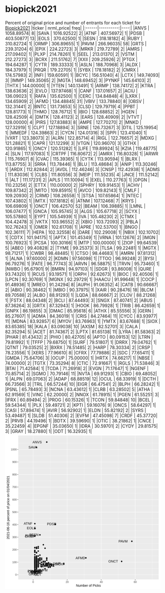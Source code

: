 # biopick2021
Percent of original price and number of entrants for each ticket for [Biopick2021](https://twitter.com/hashtag/Biopick2021)
|ticker | nrml_price| freq|
|:------|----------:|----:|
|ANVS   | 1058.89574|    8|
|SAVA   | 1016.92522|    2|
|ATNF   |  407.56972|    1|
|PDSB   |  403.50877|   13|
|EOLS   |  370.62500|    1|
|SESN   |  318.18182|    4|
|RUBY   |  310.82724|    1|
|ORMP   |  306.89655|    1|
|PAVM   |  266.96035|   58|
|GRTS   |  239.31204|    6|
|EPIX   |  224.22723|    3|
|MRKR   |  219.72789|    2|
|AMRS   |  217.09402|    1|
|PLXP   |  214.78261|    1|
|SEEL   |  213.01370|    2|
|VSTM   |  212.27273|    3|
|BCRX   |  211.51762|    7|
|XXII   |  209.25926|    2|
|PTGX   |  194.64287|    1|
|CYTR   |  189.33333|    1|
|ASLN   |  188.70968|    3|
|ALDX   |  184.37979|    1|
|PRQR   |  179.22705|    1|
|SYBX   |  178.18182|    2|
|CMRX   |  174.57983|    2|
|INFI   |  159.60591|    1|
|BCYC   |  156.51040|    4|
|LCTX   |  149.74093|    3|
|IMMP   |  149.35065|    2|
|MGTA   |  148.69452|    3|
|PYNKF  |  145.64103|    2|
|THTX   |  144.00000|    1|
|YTEN   |  140.13491|    1|
|ARMP   |  138.74172|    2|
|KTRA   |  138.63636|    2|
|EVLO   |  137.97468|    1|
|CANF   |  137.01657|    2|
|ACIU   |  136.09023|    1|
|RAFA   |  135.62500|    1|
|CERC   |  134.84848|    4|
|LXRX   |  134.65909|    2|
|AFMD   |  134.48845|   31|
|VBIV   |  133.78840|    8|
|OBSV   |  132.31441|    2|
|BNTC   |  131.73653|    5|
|CLSD   |  129.79719|    4|
|PPBT   |  128.81773|    1|
|THMO   |  128.76712|    1|
|IBIO   |  128.68852|    2|
|HGEN   |  128.42509|    4|
|DMTK   |  128.41123|    2|
|EARS   |  128.40909|    2|
|VTVT   |  128.00000|    4|
|PIRS   |  127.83883|    8|
|AMPE   |  127.70270|    2|
|MNKD   |  127.32919|    1|
|CLPT   |  127.18894|    3|
|SRNE   |  126.73267|    3|
|DTIL   |  125.19954|    1|
|MMEDF  |  124.39863|    2|
|CYCN   |  124.01316|    3|
|SPPI   |  123.41040|    1|
|VXRT   |  123.38073|    2|
|ALRN   |  122.85714|    4|
|RIGL   |  122.76657|    2|
|MDXG   |  121.28821|    1|
|CAPR   |  121.12299|    3|
|VTGN   |  120.96070|    3|
|GTHX   |  120.91865|    1|
|ONCY   |  120.51282|    1|
|LIFE   |  119.89924|    5|
|KZIA   |  119.48775|    4|
|SLN    |  117.97083|    1|
|CRTPF  |  116.80672|    2|
|AMRX   |  116.80328|    1|
|ARWR   |  115.76907|    8|
|CVAC   |  115.39365|    1|
|CYTK   |  113.90594|    1|
|BLRX   |  113.87755|    3|
|SRRA   |  113.78446|    1|
|BLU    |  113.48684|    3|
|ANIP   |  113.30246|    1|
|ARDX   |  112.82844|    2|
|AVDL   |  112.46246|    3|
|CNSP   |  112.42938|    1|
|ADMS   |  111.83036|    1|
|CLBS   |  111.80556|    3|
|MEIP   |  111.55235|    4|
|JNCE   |  111.52142|    1|
|ALT    |  111.17231|    2|
|APLS   |  111.10094|    1|
|EXEL   |  110.27763|    1|
|OPGN   |  110.23256|    2|
|ETTX   |  110.00000|    2|
|SPHRY  |  109.91453|    1|
|ACHV   |  109.87342|    2|
|MITO   |  109.85915|    1|
|AVCO   |  109.82143|    1|
|CMLF   |  109.20930|    2|
|CRMD   |  108.26558|    1|
|STSA   |  107.65864|    1|
|NTEC   |  107.43802|    1|
|IMTX   |  107.18182|    6|
|ATNM   |  107.12468|    7|
|KRYS   |  106.69809|    1|
|ONCT   |  106.42570|   52|
|BEAM   |  106.39885|    1|
|LMNL   |  106.07477|    1|
|GNCA   |  105.95745|    3|
|ALGS   |  105.67718|    2|
|SCYX   |  105.57880|    1|
|EYPT   |  105.54939|    1|
|IVA    |  105.48230|    2|
|CTMX   |  104.42478|    3|
|VKTX   |  103.96552|    2|
|XBIO   |  103.72093|    2|
|PBLA   |  102.76243|    1|
|OMER   |  102.61708|    1|
|APRE   |  102.53700|    1|
|BNGO   |  102.36111|    7|
|HEPA   |  102.32558|    6|
|DARE   |  102.29008|    1|
|NBIX   |  102.10702|    1|
|CDTX   |  101.94175|    1|
|APTX   |  101.45349|    1|
|VRNA   |  101.12676|    2|
|IMGN   |  100.76923|    1|
|PCSA   |  100.30166|    1|
|MTP    |  100.00000|    1|
|ZIOP   |   99.64539|    5|
|ABEO   |   99.40828|    2|
|TYME   |   99.25373|    3|
|TLSA   |   99.22481|    1|
|MGTX   |   98.71217|    1|
|CWBR   |   98.48485|    1|
|CTSO   |   98.44683|    1|
|AMRN   |   97.81312|    1|
|ALNA   |   97.60000|    2|
|KDMN   |   97.56098|    1|
|TTOO   |   96.99248|    2|
|BYSI   |   96.79276|    1|
|FATE   |   96.77743|    3|
|ARVN   |   96.58875|    1|
|TRVN   |   95.73460|    1|
|NWBO   |   95.67901|    9|
|BMRN   |   94.97103|    1|
|SDGR   |   93.86008|    1|
|QURE   |   93.74320|    1|
|RCUS   |   93.19571|    1|
|ORPH   |   92.62673|    1|
|BIOC   |   92.40506|    1|
|LPCN   |   92.30769|    1|
|MGNX   |   92.29729|    1|
|HAACU  |   91.99648|    1|
|COCP   |   91.48936|    1|
|MREO   |   91.24294|    8|
|AUPH   |   91.06352|    4|
|CATB   |   90.66667|    2|
|ABIO   |   90.38462|    1|
|MBIO   |   90.37975|    1|
|XAIR   |   90.28476|   18|
|BLCM   |   89.70588|    2|
|ALBO   |   88.91293|    1|
|LQDA   |   88.66667|    2|
|CLOV   |   88.21268|    1|
|FSTX   |   88.04348|    2|
|BCLI   |   87.44493|    3|
|SNGX   |   87.40741|    2|
|ABUS   |   87.36264|    3|
|GRTX   |   87.32943|    1|
|HOOK   |   86.79928|    1|
|TRIB   |   86.42659|    1|
|GNPX   |   86.19855|    3|
|DMAC   |   85.95618|    6|
|ATHX   |   85.55556|    3|
|GERN   |   85.27607|    1|
|ADMA   |   84.36019|    1|
|CRIS   |   84.27464|   11|
|CYCC   |   83.93977|   11|
|MDNA   |   83.92857|    6|
|MYOV   |   83.76963|    1|
|YMTX   |   83.67688|    1|
|SIOX   |   83.65385|   18|
|KALA   |   83.09038|   10|
|AXSM   |   82.52701|    3|
|CALA   |   82.35294|    5|
|ACET   |   81.74367|    2|
|LPTX   |   81.65138|   11|
|LYRA   |   81.58363|    2|
|PHAR   |   81.43432|    2|
|PHIO   |   80.42705|    6|
|APTO   |   80.09153|   12|
|LTRN   |   79.81992|    1|
|TFFP   |   79.68750|    1|
|SURF   |   79.51807|    1|
|DRRX   |   79.04762|    1|
|QTNT   |   79.03525|    2|
|BXRX   |   78.51485|    2|
|HARP   |   78.30334|    2|
|CRSP   |   78.23556|    1|
|XERS   |   77.96610|    8|
|CFRX   |   77.79886|    2|
|SDC    |   77.65411|    1|
|GMDA   |   75.64706|    3|
|OCUP   |   75.00000|    1|
|HRTX   |   74.66217|    1|
|NBSE   |   74.00000|    2|
|TGTX   |   73.35294|    8|
|CTIC   |   72.91667|    1|
|RGLS   |   71.53846|    3|
|BTAI   |   71.42584|    1|
|TCDA   |   71.26918|    2|
|EVGN   |   71.17647|    1|
|NGENF  |   70.85714|    2|
|SGMO   |   70.79146|   11|
|NVTA   |   69.91293|    1|
|CBIO   |   69.48052|    1|
|ALPN   |   69.07063|    2|
|ADAP   |   68.88519|   12|
|OCUL   |   68.33919|    1|
|DCTH   |   66.73566|    3|
|TRIL   |   66.57244|   10|
|EIGR   |   66.47541|    2|
|BLPH   |   66.28242|    1|
|PSNL   |   65.78493|    3|
|NCNA   |   63.43612|    1|
|CLRB   |   63.28502|    5|
|ATHA   |   62.91569|    1|
|VINC   |   62.20000|    2|
|NNOX   |   61.78915|    1|
|PGEN   |   61.55251|    3|
|IFRX   |   60.89494|    2|
|PROG   |   60.15326|    1|
|TCON   |   59.84848|   10|
|BCEL   |   59.54344|    1|
|PLX    |   59.49721|    2|
|KPTI   |   59.16076|    9|
|ONCS   |   58.64297|    1|
|CASI   |   57.89474|    1|
|AVIR   |   56.92902|    1|
|ELDN   |   55.82192|    2|
|SYRS   |   53.49487|    1|
|SLDB   |   51.40306|    2|
|EVFM   |   47.45098|    7|
|CRDF   |   45.37720|    2|
|PRVB   |   44.19496|    1|
|BDTX   |   39.59690|    1|
|OTIC   |   38.21862|    1|
|CNCE   |   35.22459|    4|
|EPGNF  |   35.03650|    1|
|IDRA   |   30.59701|    2|
|CYDY   |   29.81575|    3|
|GRAY   |   18.27880|    1|
|ODT    |   16.32935|    1|
![retvspicks](biopicks.png?raw=true)
